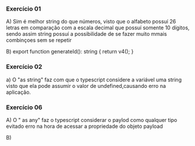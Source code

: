 ### Exercício 01
A) Sim é melhor  string  do que números, visto que  o alfabeto  possuí 26 letras em comparação com a escala decimal que possuí somente 10 dígitos, sendo assim string possuí a possibilidade de se fazer muito mmais combinçoes sem se repetir

B)
export function generateId(): string {
    return v4();
  }


### Exercício 02

a) O "as  string" faz com que o typescript considere a variável uma string visto que ela pode assumir o valor de undefined,causando erro  na aplicação.



### Exercício 06

A) O " as any" faz o typescript considerar o paylod como qualquer tipo evitado erro na hora  de acessar  a propriedade  do objeto payload

B)
